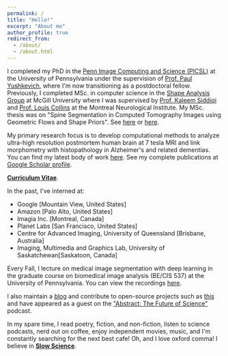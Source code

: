 ```yaml
---
permalink: /
title: "Hello!"
excerpt: "About me"
author_profile: true
redirect_from: 
  - /about/
  - /about.html
---
```

I completed my PhD in the [Penn Image Computing and Science (PICSL)](http://picsl.upenn.edu/) at the University of Pennsylvania under the supervision of [Prof. Paul Yushkevich](https://www.med.upenn.edu/apps/faculty/index.php/g275/p2693923), where I'm now transitioning as a postdoctoral fellow. Previously, I completed MSc. in computer science in the [Shape Analysis Group](http://www.cim.mcgill.ca/~shape/) at McGill University where I was supervised by [Prof. Kaleem Siddiqi](http://www.cim.mcgill.ca/~siddiqi/) and [Prof. Louis Collins](http://nist.mni.mcgill.ca/) at the Montreal Neurological Institute. My MSc. thesis was on "Spine Segmentation in Computed Tomography Images using Geometric Flows and Shape Priors". See [here](https://escholarship.mcgill.ca/concern/theses/4b29bb21t) or [here](https://www.frontiersin.org/articles/10.3389/fcomp.2021.592296/full).

My primary research focus is to develop computational methods to analyze ultra-high resolution postmortem human brain at 7 tesla MRI and link morphometry with histopathology in Alzheimer's and related dementias. You can find my latest body of work [here](https://pulkit-khandelwal.github.io/exvivo-brain-upenn/). See my complete publications at [Google Scholar profile](https://scholar.google.com/citations?hl=en&user=6BOwPcoAAAAJ&view_op=list_works&sortby=pubdate).

[**Curriculum Vitae**](https://github.com/Pulkit-Khandelwal/pulkit-khandelwal.github.io/blob/master/Pulkit_Khandelwal_CV.pdf).

In the past, I've interned at:
* Google [Mountain View, United States]
* Amazon [Palo Alto, United States]
* Imagia Inc. [Montreal, Canada]
* Planet Labs [San Francisco, United States]
* Centre for Advanced Imaging, University of Queensland [Brisbane, Australia]
* Imaging, Multimedia and Graphics Lab, University of Saskatchewan[Saskatoon, Canada]

Every Fall, I lecture on medical image segmentation with deep learning in the graduate course on biomedical image analysis (BE/CIS 537) at the University of Pennsylvania. You can view the recordings [here](https://pulkit-khandelwal.github.io/medical-image-segmentation-deep-learning/).

I also maintain a [blog](https://pulkit-khandelwal.github.io/blog/) and contribute to open-source projects such as [this](https://github.com/Pulkit-Khandelwal/Reinforcement-Learning-Notebooks) and have appeared as a guest on the ["Abstract: The Future of Science"](https://anchor.fm/abstractcast) podcast.

In my spare time, I read poetry, fiction, and non-fiction, listen to science podcasts, nerd out on coffee, enjoy independent movies, music, and I'm constantly searching for the next best cafe! Oh, and I love oxford comma!
I believe in [**Slow Science**](http://slow-science.org/).
